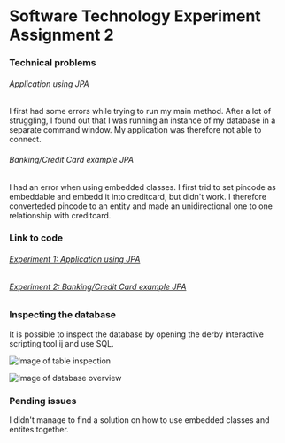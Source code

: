 # Software Technology Experiment Assignment 2

### Technical problems

###### Application using JPA

I first had some errors while trying to run my main method. After a lot of struggling, I found out that I was running an instance of my database in a separate command window. My application was therefore not able to connect.

###### Banking/Credit Card example JPA

I had an error when using embedded classes. I first trid to set pincode as embeddable and embedd it into creditcard, but didn't work. I therefore converteded pincode to an entity and made an unidirectional one to one relationship with creditcard.

### Link to code

###### [Experiment 1: Application using JPA](https://github.com/oddhus/DAT250-experiment2-jpa)

###### [Experiment 2: Banking/Credit Card example JPA](https://github.com/oddhus/DAT250-experiment2-banking)

### Inspecting the database

It is possible to inspect the database by opening the derby interactive scripting tool ij and use SQL.

![Image of table inspection](https://github.com/oddhus/DAT250-reports/blob/master/images/db-inspection.jpg)

![Image of database overview](https://github.com/oddhus/DAT250-reports/blob/master/images/db-inspection2.jpg)

### Pending issues

I didn't manage to find a solution on how to use embedded classes and entites together.
